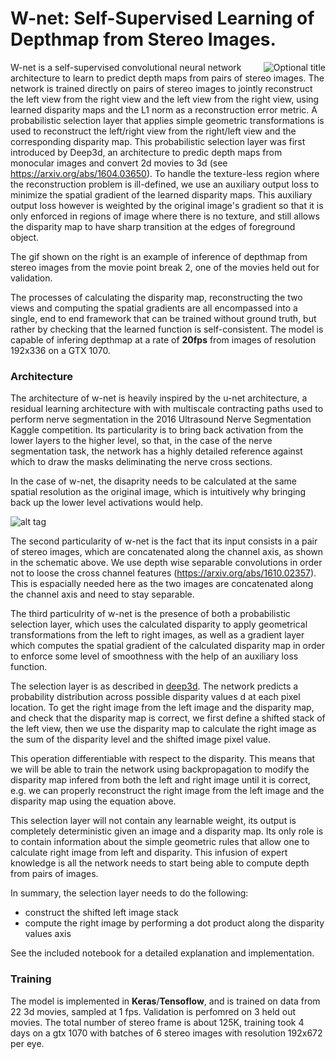 # W-net: Self-Supervised Learning of Depthmap from Stereo Images. 

<img align="right" title="Optional title" src="https://github.com/LouisFoucard/deepDepth/blob/master/point_break_gif.gif" >

W-net is a self-supervised convolutional neural network architecture to learn to predict depth maps from pairs of 
stereo images. The network is trained directly on pairs of stereo images to jointly reconstruct the left view from
the right view and the left view from the right view, using learned disparity maps and the L1 norm as a reconstruction
error metric.  A probabilistic selection layer that applies simple geometric transformations is used to reconstruct 
the left/right view from the right/left view and the corresponding disparity map. This probabilistic selection layer was 
first introduced by Deep3d, an architecture to predic depth maps from monocular images and convert 2d movies to 3d
(see https://arxiv.org/abs/1604.03650). 
To handle the texture-less region where the reconstruction problem is ill-defined, we use an auxiliary output loss to minimize the spatial gradient of 
the learned disparity maps. This auxiliary output loss however is weighted by the original image's gradient so that it
is only enforced in regions of image where there is no texture, and still allows the disparity map to have sharp transition
at the edges of foreground object. 

The gif shown on the right is an example of inference of depthmap from stereo images from the movie point break 2, one of the movies held out for validation.

The processes of calculating the disparity map, reconstructing the two views and computing
the spatial gradients are all encompassed into a single, end to end framework that can be trained without 
ground truth, but rather by checking that the learned function is self-consistent. The model is capable of infering depthmap
at a rate of **20fps** from images of resolution 192x336 on a GTX 1070.

### Architecture

The architecture of w-net is heavily inspired by the u-net architecture, a residual learning architecture with with multiscale contracting paths used to perform nerve segmentation in the 
2016 Ultrasound Nerve Segmentation Kaggle competition. Its particularity is to bring back activation from the lower layers 
to the higher level, so that, in the case of the nerve segmentation task, the network has a highly detailed reference against
which to draw the masks deliminating the nerve cross sections.

In the case of w-net, the disaprity needs to be calculated at 
the same spatial resolution as the original image, which is intuitively why bringing back up the lower level activations would  help. 

![alt tag](https://github.com/LouisFoucard/deepDepth/blob/master/w-net-architecture.png)

The second particularity of w-net is the fact that its input consists in a pair of stereo images, which are
concatenated along the channel axis, as shown in the schematic above. We use depth wise separable convolutions in order not
 to loose the cross channel features (https://arxiv.org/abs/1610.02357). This is espacially needed here as the two images are 
 concatenated along the channel axis and need to stay separable.
 
The third particulrity of w-net is the presence of both a probabilistic selection layer, which uses the calculated disparity
to apply geometrical transformations from the left to right images, as well as a gradient layer which computes the spatial
gradient of the calculated disparity map in order to enforce some level of smoothness with the help of an auxiliary loss function.

The selection layer is as described in [deep3d](https://arxiv.org/abs/1604.03650). 
The network predicts a probability distribution across possible disparity values d at each pixel location. To get the right image from the left image and the disparity map, and check that the disparity map is correct, we first define a shifted stack of the left view, then we use the disparity map to calculate the right image as the sum of the disparity level and the shifted image pixel value.

This operation differentiable with respect to the disparity. This means that we will be able to train the network using backpropagation to modify the disparity map infered from both the left and right image until it is correct, e.g. we can properly reconstruct the right image from the left image and the disparity map using the equation above.

This selection layer will not contain any learnable weight, its output is completely deterministic given an image and a disparity map. Its only role is to contain information about the simple geometric rules that allow one to calculate right image from left and disparity. This infusion of expert knowledge is all the network needs to start being able to compute depth from pairs of images. 

In summary, the selection layer needs to do the following:

* construct the shifted left image stack 
* compute the right image by performing a dot product along the disparity values axis

See the included notebook for a detailed explanation and implementation.

### Training

The model is implemented in **Keras**/**Tensoflow**, and is trained on data from 22 3d movies, sampled at 1 fps. Validation is 
perfomred on 3 held out movies. The total number of stereo frame is about 125K, training took 4 days on a gtx 1070 with 
batches of 6 stereo images with resolution 192x672 per eye.



